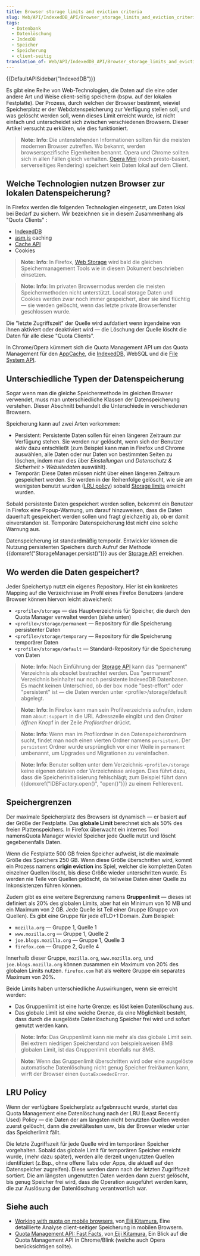 ```yaml
---
title: Browser storage limits and eviction criteria
slug: Web/API/IndexedDB_API/Browser_storage_limits_and_eviction_criteria
tags:
  - Datenbank
  - Datenlöschung
  - IndexDB
  - Speicher
  - Speicherung
  - client-seitig
translation_of: Web/API/IndexedDB_API/Browser_storage_limits_and_eviction_criteria
---
```

{{DefaultAPISidebar("IndexedDB")}}

Es gibt eine Reihe von Web-Technologien, die Daten auf die eine oder andere Art und Weise client-seitig speichern (bspw. auf der lokalen Festplatte). Der Prozess, durch welchen der Browser bestimmt, wieviel Speicherplatz er der Webdatenspeicherung zur Verfügung stellen soll, und was gelöscht werden soll, wenn dieses Limit erreicht wurde, ist nicht einfach und unterscheidet sich zwischen verschiedenen Browsern. Dieser Artikel versucht zu erklären, wie dies funktioniert.

> **Note:** **Info**: Die untenstehenden Informationen sollten für die meisten modernen Browser zutreffen. Wo bekannt, werden browserspezifische Eigenheiten benannt. Opera und Chrome sollten sich in allen Fällen gleich verhalten. [Opera Mini](http://www.opera.com/mobile/mini) (noch presto-basiert, serverseitiges Rendering) speichert kein Daten lokal auf dem Client.

## Welche Technologien nutzen Browser zur lokalen Datenspeicherung?

In Firefox werden die folgenden Technologien eingesetzt, um Daten lokal bei Bedarf zu sichern. Wir bezeichnen sie in diesem Zusammenhang als "Quota Clients" :

- [IndexedDB](/de/docs/Web/API/IndexedDB_API)
- [asm.js](http://asmjs.org/) caching
- [Cache API](/de/docs/Web/API/Cache)
- Cookies

> **Note:** **Info**: In Firefox, [Web Storage](/de/docs/Web/API/Web_Storage_API) wird bald die gleichen Speichermanagement Tools wie in diesem Dokument beschrieben einsetzen.

> **Note:** **Info**: Im privaten Browsermodus werden die meisten Speichermethoden nicht unterstützt. Local storage Daten und Cookies werden zwar noch immer gespeichert, aber sie sind flüchtig — sie werden gelöscht, wenn das letzte private Browserfenster geschlossen wurde.

Die "letzte Zugriffszeit" der Quelle wird aufdatiert wenn irgendeine von ihnen aktiviert oder deaktiviert wird — die Löschung der Quelle löscht die Daten für alle diese "Quota Clients".

In Chrome/Opera kümmert sich die Quota Management API um das Quota Management für den [AppCache](/de/docs/Web/HTML/Using_the_application_cache), die [IndexedDB](/de/docs/Web/API/IndexedDB_API), WebSQL und die [File System API](/de/docs/Web/API/File_System_API).

## Unterschiedliche Typen der Datenspeicherung

Sogar wenn man die gleiche Speichermethode im gleichen Browser verwendet, muss man unterschiedliche Klassen der Datenspeicherung verstehen. Dieser Abschnitt behandelt die Unterschiede in verschiedenen Browsern.

Speicherung kann auf zwei Arten vorkommen:

- Persistent: Persistente Daten sollen für einen längeren Zeitraum zur Verfügung stehen. Sie werden nur gelöscht, wenn sich der Benutzer aktiv dazu entschließt (zum Beispiel kann man in Firefox und Chrome auswählen, alle Daten oder nur Daten von bestimmten Seiten zu löschen, indem man dies über _Einstellungen_ und _Datenschutz & Sicherheit > Websitedaten_ auswählt).
- Temporär: Diese Daten müssen nicht über einen längeren Zeitraum gespeichert werden. Sie werden in der Reihenfolge gelöscht, wie sie am wenigsten benutzt wurden ([LRU policy](#lru_policy)) sobald [Storage limits](#storage_limits) erreicht wurden.

Sobald persistente Daten gespeichert werden sollen, bekommt ein Benutzer in Firefox eine Popup-Warnung, um darauf hinzuweisen, dass die Daten dauerhaft gespeichert werden sollen und fragt gleichzeitig ab, ob er damit einverstanden ist. Temporäre Datenspeicherung löst nicht eine solche Warnung aus.

Datenspeicherung ist standardmäßig temporär. Entwickler können die Nutzung persistenten Speichers durch Aufruf der Methode {{domxref("StorageManager.persist()")}} aus der [Storage API](/de/docs/Web/API/Storage_API) erreichen.

## Wo werden die Daten gespeichert?

Jeder Speichertyp nutzt ein eigenes Repository. Hier ist ein konkretes Mapping auf die Verzeichnisse im Profil eines Firefox Benutzers (andere Browser können hiervon leicht abweichen):

- `<profile>/storage` — das Hauptverzeichnis für Speicher, die durch den Quota Manager verwaltet werden (siehe unten)
- `<profile>/storage/permanent` — Repository für die Speicherung persistenter Daten
- `<profile>/storage/temporary` — Repository für die Speicherung temporärer Daten
- `<profile>/storage/default` — Standard-Repository für die Speicherung von Daten

> **Note:** **Info**: Nach Einführung der [Storage API](/de/docs/Web/API/Storage_API) kann das "permanent" Verzeichnis als obsolet bestrachtet werden. Das "permanent" Verzeichnis beinhaltet nur noch persistente IndexedDB Datenbasen. Es macht keinen Unterschied, ob der box mode "best-effort" oder "persistent" ist — die Daten werden unter \<profile>/storage/default abgelegt.

> **Note:** **Info**: In Firefox kann man sein Profilverzeichnis aufrufen, indem man `about:support` in die URL Adresszeile eingibt und den _Ordner öffnen_ Knopf in der Zeile _Profilordner_ drückt.

> **Note:** **Info**: Wenn man im Profilordner in den Datenspeicherordnern sucht, findet man noch einen vierten Ordner namens `persistent`. Der `persistent` Ordner wurde ursprünglich vor einer Weile in `permanent` umbenannt, um Upgrades und Migrationen zu vereinfachen.

> **Note:** **Info**: Benuter sollten unter dem Verzeichnis `<profile>/storage` keine eigenen dateien oder Verzeichnisse anlegen. Dies führt dazu, dass die Speicherinitialisierung fehlschlägt; zum Beispiel führt dann {{domxref("IDBFactory.open()", "open()")}} zu einem Fehlerevent.

## Speichergrenzen

Der maximale Speicherplatz des Browsers ist dynamisch — er basiert auf der Größe der Festplatte. Das **globale Limit** berechnet sich als 50% des freien Plattenspeichers. In Firefox überwacht ein internes Tool namensQuota Manager wieviel Speicher jede Quelle nutzt und löscht gegebenenfalls Daten.

Wenn die Festplatte 500 GB freien Speicher aufweist, ist die maximale Größe des Speichers 250 GB. Wenn diese Größe überschritten wird, kommt ein Prozess namens **origin eviction** ins Spiel, welcher die kompletten Daten einzelner Quellen löscht, bis diese Größe wieder unterschritten wurde. Es werden nie Teile von Quellen gelöscht, da teilweise Daten einer Quelle zu Inkonsistenzen führen können.

Zudem gibt es eine weitere Begrenzung namens **Gruppenlimit** — dieses ist definiert als 20% des globalen Limits, aber hat ein Minimum von 10 MB und ein Maximum von 2 GB. Jede Quelle ist Teil einer Gruppe (Gruppe von Quellen). Es gibt eine Gruppe für jede eTLD+1 Domain. Zum Beispiel:

- `mozilla.org` — Gruppe 1, Quelle 1
- `www.mozilla.org` — Gruppe 1, Quelle 2
- `joe.blogs.mozilla.org` — Gruppe 1, Quelle 3
- `firefox.com` — Gruppe 2, Quelle 4

Innerhalb dieser Gruppe, `mozilla.org`, `www.mozilla.org`, und `joe.blogs.mozilla.org` können zusammen ein Maximum von 20% des globalen Limits nutzen. `firefox.com` hat als weitere Gruppe ein separates Maximum von 20%.

Beide Limits haben unterschiedliche Auswirkungen, wenn sie erreicht werden:

- Das Gruppenlimit ist eine harte Grenze: es löst keien Datenlöschung aus.
- Das globale Limit ist eine weiche Grenze, da eine Möglichkeit besteht, dass durch die ausgelöste Datenlöschung Speicher frei wird und sofort genutzt werden kann.

> **Note:** **Info**: Das Gruppenlimit kann nie mehr als das globale Limit sein. Bei extrem niedrigen Speicherstand von beispielsweisen 8MB globalen Limit, ist das Gruppenlimit ebenfalls nur 8MB.

> **Note:** Wenn das Gruppenlimit überschritten wird oder eine ausgelöste automatische Datenlöschung nicht genug Speicher freiräumen kann, wirft der Browser einen `QuotaExceededError`.

## LRU Policy

Wenn der verfügbare Speicherplatz aufgebnraucht wurde, startet das Quota Management eine Datenlöschung nach der LRU (Least Recently Used) Policy — die Daten der am längsten nicht benutzten Quellen werden zuerst gelöscht, dann die zweitältesten usw., bis der Browser wieder unter das Speicherlimit fällt.

Die letzte Zugriffszeit für jede Quelle wird im temporären Speicher vorgehalten. Sobald das globale Limit für temporären Speicher erreicht wurde, (mehr dazu später), werden alle derzeit ungenutzten Quellen identifiziert (z.Bsp., ohne offene Tabs oder Apps, die aktuell auf den Datenspeicher zugreifen). Diese werden dann nach der letzten Zugriffszeit sortiert. Die am längsten ungenutzten Daten werden dann zuerst gelöscht, bis genug Speicher frei wird, dass die Operation ausgeführt werden kann, die zur Auslösung der Datenlöschung verantwortlich war.

## Siehe auch

- [Working with quota on mobile browsers](http://www.html5rocks.com/en/tutorials/offline/quota-research/), von[ Eiji Kitamura.](http://blog.agektmr.com "Eiji Kitamura") Eine detaillierte Analyse client-seitiger Speicherung in mobilen Browsern.
- [Quota Management API: Fast Facts](https://developers.google.com/web/updates/2011/11/Quota-Management-API-Fast-Facts), von[ Eiji Kitamura.](http://blog.agektmr.com "Eiji Kitamura") Ein Blick auf die Quota Management API in Chrome/Blink (welche auch Opera berücksichtigen sollte).
